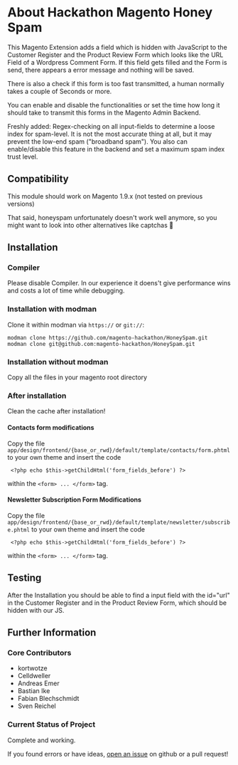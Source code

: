 # About Hackathon Magento Honey Spam

This Magento Extension adds a field which is hidden with JavaScript to the Customer Register and the Product Review Form
which looks like the URL Field of a Wordpress Comment Form. If this field gets filled and the Form is send, there
appears a error message and nothing will be saved.

There is also a check if this form is too fast transmitted, a human normally takes a couple of Seconds or more.

You can enable and disable the functionalities or set the time how long it should take to transmit this forms in the
Magento Admin Backend.

Freshly added: Regex-checking on all input-fields to determine a loose index for spam-level. It is not the most accurate
thing at all, but it may prevent the low-end spam ("broadband spam"). You also can enable/disable this feature in the
backend and set a maximum spam index trust level.

## Compatibility
This module should work on Magento 1.9.x (not tested on previous versions)

That said, honeyspam unfortunately doesn't work well anymore, so you might want to look into other alternatives like captchas 🤢

## Installation

### Compiler

Please disable Compiler. In our experience it doens't give performance wins and costs a lot of time while debugging.

### Installation with modman

Clone it within modman via `https://` or `git://`:

    modman clone https://github.com/magento-hackathon/HoneySpam.git
    modman clone git@github.com:magento-hackathon/HoneySpam.git

### Installation without modman

Copy all the files in your magento root directory

### After installation

Clean the cache after installation!

#### Contacts form modifications

Copy the file `app/design/frontend/{base_or_rwd}/default/template/contacts/form.phtml` to your own theme and insert the
code

     <?php echo $this->getChildHtml('form_fields_before') ?>

within the `<form> ... </form>` tag.

#### Newsletter Subscription Form Modifications

Copy the file `app/design/frontend/{base_or_rwd}/default/template/newsletter/subscribe.phtml` to your own theme and
insert the code

     <?php echo $this->getChildHtml('form_fields_before') ?>

within the `<form> ... </form>` tag.

## Testing

After the Installation you should be able to find a input field with the id="url" in the Customer Register and in the
Product Review Form, which should be hidden with our JS.

## Further Information

### Core Contributors

- kortwotze
- Celldweller
- Andreas Emer
- Bastian Ike
- Fabian Blechschmidt
- Sven Reichel

### Current Status of Project

Complete and working.

If you found errors or have ideas, [open an issue](https://github.com/magento-hackathon/HoneySpam/issues) on github or a
pull request!

